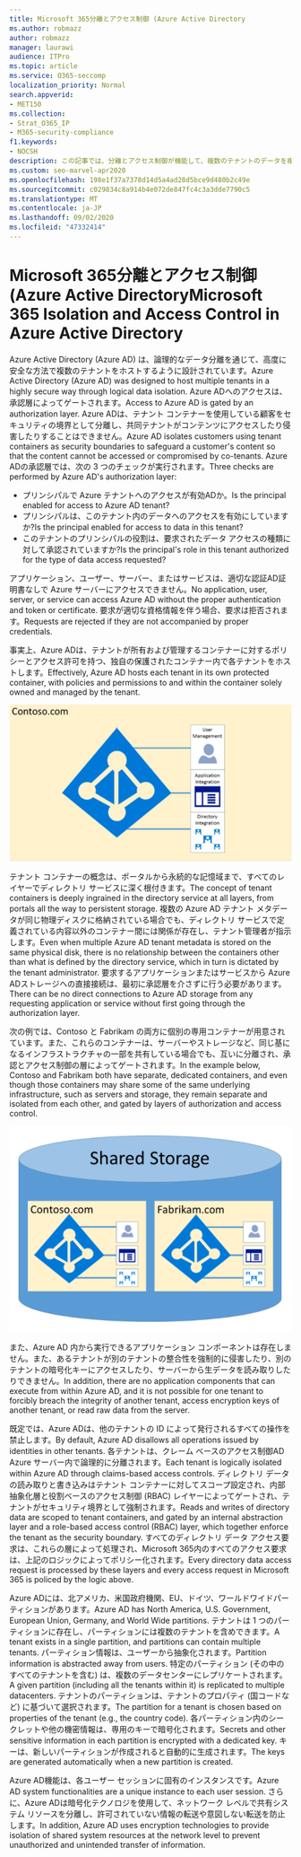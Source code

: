 ```yaml
---
title: Microsoft 365分離とアクセス制御 (Azure Active Directory
ms.author: robmazz
author: robmazz
manager: laurawi
audience: ITPro
ms.topic: article
ms.service: O365-seccomp
localization_priority: Normal
search.appverid:
- MET150
ms.collection:
- Strat_O365_IP
- M365-security-compliance
f1.keywords:
- NOCSH
description: この記事では、分離とアクセス制御が機能して、複数のテナントのデータを複数のテナント間で分離Azure Active Directory。
ms.custom: seo-marvel-apr2020
ms.openlocfilehash: 198e1f37a7378d14d5a4ad28d5bce9d480b2c49e
ms.sourcegitcommit: c029834c8a914b4e072de847fc4c3a3dde7790c5
ms.translationtype: MT
ms.contentlocale: ja-JP
ms.lasthandoff: 09/02/2020
ms.locfileid: "47332414"
---
```

# <a name="microsoft-365-isolation-and-access-control-in-azure-active-directory"></a><span data-ttu-id="cdd78-103">Microsoft 365分離とアクセス制御 (Azure Active Directory</span><span class="sxs-lookup"><span data-stu-id="cdd78-103">Microsoft 365 Isolation and Access Control in Azure Active Directory</span></span>

<span data-ttu-id="cdd78-104">Azure Active Directory (Azure AD) は、論理的なデータ分離を通じて、高度に安全な方法で複数のテナントをホストするように設計されています。</span><span class="sxs-lookup"><span data-stu-id="cdd78-104">Azure Active Directory (Azure AD) was designed to host multiple tenants in a highly secure way through logical data isolation.</span></span> <span data-ttu-id="cdd78-105">Azure ADへのアクセスは、承認層によってゲートされます。</span><span class="sxs-lookup"><span data-stu-id="cdd78-105">Access to Azure AD is gated by an authorization layer.</span></span> <span data-ttu-id="cdd78-106">Azure ADは、テナント コンテナーを使用している顧客をセキュリティの境界として分離し、共同テナントがコンテンツにアクセスしたり侵害したりすることはできません。</span><span class="sxs-lookup"><span data-stu-id="cdd78-106">Azure AD isolates customers using tenant containers as security boundaries to safeguard a customer's content so that the content cannot be accessed or compromised by co-tenants.</span></span> <span data-ttu-id="cdd78-107">Azure ADの承認層では、次の 3 つのチェックが実行されます。</span><span class="sxs-lookup"><span data-stu-id="cdd78-107">Three checks are performed by Azure AD's authorization layer:</span></span>

- <span data-ttu-id="cdd78-108">プリンシパルで Azure テナントへのアクセスが有効ADか。</span><span class="sxs-lookup"><span data-stu-id="cdd78-108">Is the principal enabled for access to Azure AD tenant?</span></span>
- <span data-ttu-id="cdd78-109">プリンシパルは、このテナント内のデータへのアクセスを有効にしていますか?</span><span class="sxs-lookup"><span data-stu-id="cdd78-109">Is the principal enabled for access to data in this tenant?</span></span>
- <span data-ttu-id="cdd78-110">このテナントのプリンシパルの役割は、要求されたデータ アクセスの種類に対して承認されていますか?</span><span class="sxs-lookup"><span data-stu-id="cdd78-110">Is the principal's role in this tenant authorized for the type of data access requested?</span></span>

<span data-ttu-id="cdd78-111">アプリケーション、ユーザー、サーバー、またはサービスは、適切な認証AD証明書なしで Azure サーバーにアクセスできません。</span><span class="sxs-lookup"><span data-stu-id="cdd78-111">No application, user, server, or service can access Azure AD without the proper authentication and token or certificate.</span></span> <span data-ttu-id="cdd78-112">要求が適切な資格情報を伴う場合、要求は拒否されます。</span><span class="sxs-lookup"><span data-stu-id="cdd78-112">Requests are rejected if they are not accompanied by proper credentials.</span></span>

<span data-ttu-id="cdd78-113">事実上、Azure ADは、テナントが所有および管理するコンテナーに対するポリシーとアクセス許可を持つ、独自の保護されたコンテナー内で各テナントをホストします。</span><span class="sxs-lookup"><span data-stu-id="cdd78-113">Effectively, Azure AD hosts each tenant in its own protected container, with policies and permissions to and within the container solely owned and managed by the tenant.</span></span>
 
![Azure コンテナー](../media/office-365-isolation-azure-container.png)

<span data-ttu-id="cdd78-115">テナント コンテナーの概念は、ポータルから永続的な記憶域まで、すべてのレイヤーでディレクトリ サービスに深く根付きます。</span><span class="sxs-lookup"><span data-stu-id="cdd78-115">The concept of tenant containers is deeply ingrained in the directory service at all layers, from portals all the way to persistent storage.</span></span> <span data-ttu-id="cdd78-116">複数の Azure AD テナント メタデータが同じ物理ディスクに格納されている場合でも、ディレクトリ サービスで定義されている内容以外のコンテナー間には関係が存在し、テナント管理者が指示します。</span><span class="sxs-lookup"><span data-stu-id="cdd78-116">Even when multiple Azure AD tenant metadata is stored on the same physical disk, there is no relationship between the containers other than what is defined by the directory service, which in turn is dictated by the tenant administrator.</span></span> <span data-ttu-id="cdd78-117">要求するアプリケーションまたはサービスから Azure ADストレージへの直接接続は、最初に承認層を介さずに行う必要があります。</span><span class="sxs-lookup"><span data-stu-id="cdd78-117">There can be no direct connections to Azure AD storage from any requesting application or service without first going through the authorization layer.</span></span>

<span data-ttu-id="cdd78-118">次の例では、Contoso と Fabrikam の両方に個別の専用コンテナーが用意されています。また、これらのコンテナーは、サーバーやストレージなど、同じ基になるインフラストラクチャの一部を共有している場合でも、互いに分離され、承認とアクセス制御の層によってゲートされます。</span><span class="sxs-lookup"><span data-stu-id="cdd78-118">In the example below, Contoso and Fabrikam both have separate, dedicated containers, and even though those containers may share some of the same underlying infrastructure, such as servers and storage, they remain separate and isolated from each other, and gated by layers of authorization and access control.</span></span>
 
![Azure 専用コンテナー](../media/office-365-isolation-azure-dedicated-containers.png)

<span data-ttu-id="cdd78-120">また、Azure AD 内から実行できるアプリケーション コンポーネントは存在しません。また、あるテナントが別のテナントの整合性を強制的に侵害したり、別のテナントの暗号化キーにアクセスしたり、サーバーから生データを読み取りしたりできません。</span><span class="sxs-lookup"><span data-stu-id="cdd78-120">In addition, there are no application components that can execute from within Azure AD, and it is not possible for one tenant to forcibly breach the integrity of another tenant, access encryption keys of another tenant, or read raw data from the server.</span></span>

<span data-ttu-id="cdd78-121">既定では、Azure ADは、他のテナントの ID によって発行されるすべての操作を禁止します。</span><span class="sxs-lookup"><span data-stu-id="cdd78-121">By default, Azure AD disallows all operations issued by identities in other tenants.</span></span> <span data-ttu-id="cdd78-122">各テナントは、クレーム ベースのアクセス制御AD Azure サーバー内で論理的に分離されます。</span><span class="sxs-lookup"><span data-stu-id="cdd78-122">Each tenant is logically isolated within Azure AD through claims-based access controls.</span></span> <span data-ttu-id="cdd78-123">ディレクトリ データの読み取りと書き込みはテナント コンテナーに対してスコープ設定され、内部抽象化層と役割ベースのアクセス制御 (RBAC) レイヤーによってゲートされ、テナントがセキュリティ境界として強制されます。</span><span class="sxs-lookup"><span data-stu-id="cdd78-123">Reads and writes of directory data are scoped to tenant containers, and gated by an internal abstraction layer and a role-based access control (RBAC) layer, which together enforce the tenant as the security boundary.</span></span> <span data-ttu-id="cdd78-124">すべてのディレクトリ データ アクセス要求は、これらの層によって処理され、Microsoft 365内のすべてのアクセス要求は、上記のロジックによってポリシー化されます。</span><span class="sxs-lookup"><span data-stu-id="cdd78-124">Every directory data access request is processed by these layers and every access request in Microsoft 365 is policed by the logic above.</span></span>

<span data-ttu-id="cdd78-125">Azure ADには、北アメリカ、米国政府機関、EU、ドイツ、ワールドワイドパーティションがあります。</span><span class="sxs-lookup"><span data-stu-id="cdd78-125">Azure AD has North America, U.S. Government, European Union, Germany, and World Wide partitions.</span></span> <span data-ttu-id="cdd78-126">テナントは 1 つのパーティションに存在し、パーティションには複数のテナントを含めできます。</span><span class="sxs-lookup"><span data-stu-id="cdd78-126">A tenant exists in a single partition, and partitions can contain multiple tenants.</span></span> <span data-ttu-id="cdd78-127">パーティション情報は、ユーザーから抽象化されます。</span><span class="sxs-lookup"><span data-stu-id="cdd78-127">Partition information is abstracted away from users.</span></span> <span data-ttu-id="cdd78-128">特定のパーティション (その中のすべてのテナントを含む) は、複数のデータセンターにレプリケートされます。</span><span class="sxs-lookup"><span data-stu-id="cdd78-128">A given partition (including all the tenants within it) is replicated to multiple datacenters.</span></span> <span data-ttu-id="cdd78-129">テナントのパーティションは、テナントのプロパティ (国コードなど) に基づいて選択されます。</span><span class="sxs-lookup"><span data-stu-id="cdd78-129">The partition for a tenant is chosen based on properties of the tenant (e.g., the country code).</span></span> <span data-ttu-id="cdd78-130">各パーティション内のシークレットや他の機密情報は、専用のキーで暗号化されます。</span><span class="sxs-lookup"><span data-stu-id="cdd78-130">Secrets and other sensitive information in each partition is encrypted with a dedicated key.</span></span> <span data-ttu-id="cdd78-131">キーは、新しいパーティションが作成されると自動的に生成されます。</span><span class="sxs-lookup"><span data-stu-id="cdd78-131">The keys are generated automatically when a new partition is created.</span></span>

<span data-ttu-id="cdd78-132">Azure AD機能は、各ユーザー セッションに固有のインスタンスです。</span><span class="sxs-lookup"><span data-stu-id="cdd78-132">Azure AD system functionalities are a unique instance to each user session.</span></span> <span data-ttu-id="cdd78-133">さらに、Azure ADは暗号化テクノロジを使用して、ネットワーク レベルで共有システム リソースを分離し、許可されていない情報の転送や意図しない転送を防止します。</span><span class="sxs-lookup"><span data-stu-id="cdd78-133">In addition, Azure AD uses encryption technologies to provide isolation of shared system resources at the network level to prevent unauthorized and unintended transfer of information.</span></span>
